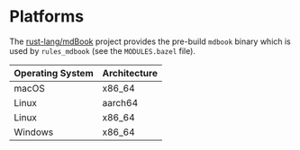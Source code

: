# Platforms

The [rust-lang/mdBook](https://github.com/rust-lang/mdBook/releases/latest)
project provides the pre-build `mdbook` binary which is used by `rules_mdbook`
(see the `MODULES.bazel` file).

| Operating System | Architecture |
| :--------------- | :----------- |
| macOS            | x86_64       |
| Linux            | aarch64      |
| Linux            | x86_64       |
| Windows          | x86_64       |
